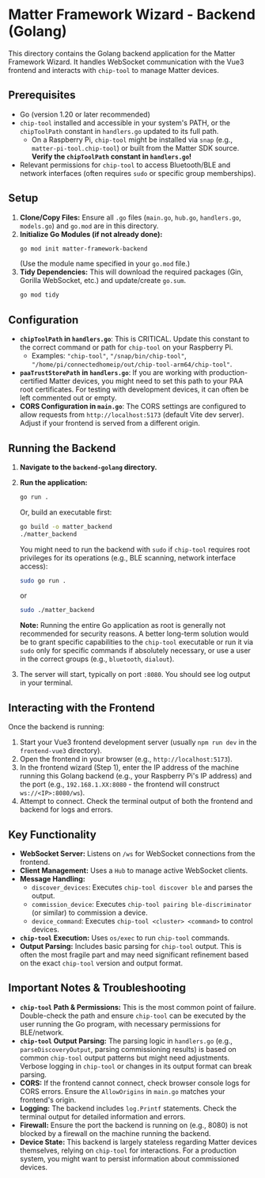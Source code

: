 # Matter Framework Wizard - Backend (Golang)

This directory contains the Golang backend application for the Matter Framework Wizard. It handles WebSocket communication with the Vue3 frontend and interacts with `chip-tool` to manage Matter devices.

## Prerequisites

- Go (version 1.20 or later recommended)
- `chip-tool` installed and accessible in your system's PATH, or the `chipToolPath` constant in `handlers.go` updated to its full path.
  - On a Raspberry Pi, `chip-tool` might be installed via `snap` (e.g., `matter-pi-tool.chip-tool`) or built from the Matter SDK source. **Verify the `chipToolPath` constant in `handlers.go`!**
- Relevant permissions for `chip-tool` to access Bluetooth/BLE and network interfaces (often requires `sudo` or specific group memberships).

## Setup

1.  **Clone/Copy Files:** Ensure all `.go` files (`main.go`, `hub.go`, `handlers.go`, `models.go`) and `go.mod` are in this directory.
2.  **Initialize Go Modules (if not already done):**
    ```bash
    go mod init matter-framework-backend
    ```
    (Use the module name specified in your `go.mod` file.)
3.  **Tidy Dependencies:** This will download the required packages (Gin, Gorilla WebSocket, etc.) and update/create `go.sum`.
    ```bash
    go mod tidy
    ```

## Configuration

- **`chipToolPath` in `handlers.go`**: This is CRITICAL. Update this constant to the correct command or path for `chip-tool` on your Raspberry Pi.
  - Examples: `"chip-tool"`, `"/snap/bin/chip-tool"`, `"/home/pi/connectedhomeip/out/chip-tool-arm64/chip-tool"`.
- **`paaTrustStorePath` in `handlers.go`**: If you are working with production-certified Matter devices, you might need to set this path to your PAA root certificates. For testing with development devices, it can often be left commented out or empty.
- **CORS Configuration in `main.go`**: The CORS settings are configured to allow requests from `http://localhost:5173` (default Vite dev server). Adjust if your frontend is served from a different origin.

## Running the Backend

1.  **Navigate to the `backend-golang` directory.**
2.  **Run the application:**

    ```bash
    go run .
    ```

    Or, build an executable first:

    ```bash
    go build -o matter_backend
    ./matter_backend
    ```

    You might need to run the backend with `sudo` if `chip-tool` requires root privileges for its operations (e.g., BLE scanning, network interface access):

    ```bash
    sudo go run .
    ```

    or

    ```bash
    sudo ./matter_backend
    ```

    **Note:** Running the entire Go application as root is generally not recommended for security reasons. A better long-term solution would be to grant specific capabilities to the `chip-tool` executable or run it via `sudo` only for specific commands if absolutely necessary, or use a user in the correct groups (e.g., `bluetooth`, `dialout`).

3.  The server will start, typically on port `:8080`. You should see log output in your terminal.

## Interacting with the Frontend

Once the backend is running:

1.  Start your Vue3 frontend development server (usually `npm run dev` in the `frontend-vue3` directory).
2.  Open the frontend in your browser (e.g., `http://localhost:5173`).
3.  In the frontend wizard (Step 1), enter the IP address of the machine running this Golang backend (e.g., your Raspberry Pi's IP address) and the port (e.g., `192.168.1.XX:8080` - the frontend will construct `ws://<IP>:8080/ws`).
4.  Attempt to connect. Check the terminal output of both the frontend and backend for logs and errors.

## Key Functionality

- **WebSocket Server:** Listens on `/ws` for WebSocket connections from the frontend.
- **Client Management:** Uses a `Hub` to manage active WebSocket clients.
- **Message Handling:**
  - `discover_devices`: Executes `chip-tool discover ble` and parses the output.
  - `commission_device`: Executes `chip-tool pairing ble-discriminator` (or similar) to commission a device.
  - `device_command`: Executes `chip-tool <cluster> <command>` to control devices.
- **`chip-tool` Execution:** Uses `os/exec` to run `chip-tool` commands.
- **Output Parsing:** Includes basic parsing for `chip-tool` output. This is often the most fragile part and may need significant refinement based on the exact `chip-tool` version and output format.

## Important Notes & Troubleshooting

- **`chip-tool` Path & Permissions:** This is the most common point of failure. Double-check the path and ensure `chip-tool` can be executed by the user running the Go program, with necessary permissions for BLE/network.
- **`chip-tool` Output Parsing:** The parsing logic in `handlers.go` (e.g., `parseDiscoveryOutput`, parsing commissioning results) is based on common `chip-tool` output patterns but might need adjustments. Verbose logging in `chip-tool` or changes in its output format can break parsing.
- **CORS:** If the frontend cannot connect, check browser console logs for CORS errors. Ensure the `AllowOrigins` in `main.go` matches your frontend's origin.
- **Logging:** The backend includes `log.Printf` statements. Check the terminal output for detailed information and errors.
- **Firewall:** Ensure the port the backend is running on (e.g., 8080) is not blocked by a firewall on the machine running the backend.
- **Device State:** This backend is largely stateless regarding Matter devices themselves, relying on `chip-tool` for interactions. For a production system, you might want to persist information about commissioned devices.
